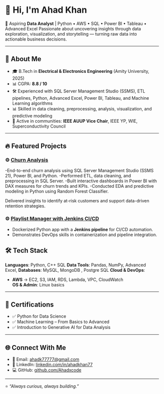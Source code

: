 # 👋 Hi, I'm Ahad Khan  

🚀 Aspiring **Data Analyst** | Python • AWS • SQL • Power BI • Tableau • Advanced Excel
Passionate about uncovering insights through data exploration, visualization, and storytelling — turning raw data into actionable business decisions.

---

## 💼 About Me  
-  🎓 B.Tech in **Electrical & Electronics Engineering** (Amity University, 2025)
-  📊 CGPA: **8.8 / 10** 
-  🛠️ Experienced with SQL Server Management Studio (SSMS), ETL pipelines, Python, Advanced Excel, Power BI, Tableau, and Machine Learning algorithms
-  📊 Skilled in data cleaning, preprocessing, analysis, visualization, and predictive modeling
-  🤝 Active in communities: **IEEE AUUP Vice Chair**, IEEE YP, WIE, Superconductivity Council  

---

## 🔥 Featured Projects  


### ⚙️ [Churn Analysis](https://github.com/Ahadxcode/Churn-Analysis-Project) 
-End-to-end churn analysis using SQL Server Management Studio (SSMS 21), Power BI, and Python.
-Performed ETL, data cleaning, and preprocessing in SQL Server.
-Built interactive dashboards in Power BI with DAX measures for churn trends and KPIs.
-Conducted EDA and predictive modeling in Python using Random Forest Classifier.

Delivered insights to identify at-risk customers and support data-driven retention strategies.
### ⚙️ [Playlist Manager with Jenkins CI/CD](https://github.com/Ahadxcode/Python-CLI-playlist-manager-with-Docker-Jenkins-CI-CD)  
- Dockerized Python app with a **Jenkins pipeline** for CI/CD automation.  
- Demonstrates DevOps skills in containerization and pipeline integration.  


## 🛠️ Tech Stack  

**Languages**: Python, C++  SQL
**Data Tools**: Pandas, NumPy, Advanced Excel, 
**Databases**: MySQL, MongoDB , Postgre SQL
**Cloud & DevOps**:  
- **AWS** → EC2, S3, IAM, RDS, Lambda, VPC, CloudWatch  
**OS & Admin**: Linux basics

---

## 📜 Certifications  
- ✅ Python for Data Science  
- ✅ Machine Learning – From Basics to Advanced  
- ✅ Introduction to Generative AI for Data Analysis 

---

## 🌐 Connect With Me  
- 📧 Email: [ahadk77777@gmail.com](mailto:ahadk9327@gmail.com)  
- 💼 LinkedIn: [linkedin.com/in/ahadkhan77](https://linkedin.com/in/ahadkhan77)  
- 💻 GitHub: [github.com/Ahadxcode](https://github.com/Ahadxcode)  

---

⭐ *“Always curious, always building.”*  

